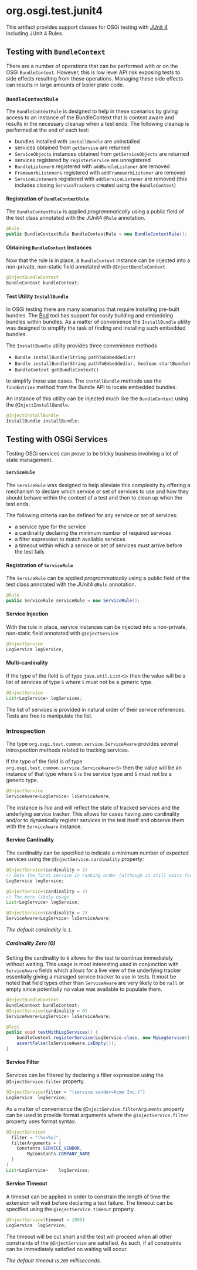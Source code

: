 # org.osgi.test.junit4

This artifact provides support classes for OSGi testing with [JUnit 4](https://junit.org/junit4/) including JUnit 4 Rules.

## Testing with `BundleContext`

There are a number of operations that can be performed with or on the OSGi `BundleContext`. However, this is low level API risk exposing tests to side effects resulting from these operations. Managing these side effects can results in large amounts of boiler plate code.

### `BundleContextRule`

The `BundleContextRule` is designed to help in these scenarios by giving access to an instance of the BundleContext that is context aware and results in the necessary cleanup when a test ends. The following cleanup is performed at the end of each test:

- bundles installed with `installBundle` are uninstalled
- services obtained from `getService` are returned
- `ServiceObjects` instances obtained from `getServiceObjects` are returned
- services registered by `registerService` are unregistered
- `BundleListener`s registered with `addBundleListener` are removed
- `FrameworkListener`s registered with `addFrameworkListener` are removed
- `ServiceListener`s registered with `addServiceListener` are removed (this includes closing `ServiceTracker`s created using the `BundleContext`)

#### Registration of `BundleContextRule`

The `BundleContextRule` is applied *programmatically* using a public field of the test class annotated with the JUnit4 `@Rule` annotation.

```java
@Rule
public BundleContextRule BundleContextRule = new BundleContextRule();
```

#### Obtaining `BundleContext` Instances

Now that the rule is in place, a `BundleContext` instance can be injected into a non-private, non-static field annotated with `@InjectBundleContext` 

```java
@InjectBundleContext
BundleContext bundleContext;
```

#### Test Utility `InstallBundle`

In OSGi testing there are many scenarios that require installing pre-built bundles. The [Bnd](https://bnd.bndtools.org/) tool has support for easily building and embedding bundles within bundles. As a matter of convenience the `InstallBundle` utility was designed to simplify the task of finding and installing such embedded bundles. 

The `InstallBundle` utility provides three convenience methods 

- `Bundle installBundle(String pathToEmbeddedJar)` 
- `Bundle installBundle(String pathToEmbeddedJar, boolean startBundle)` 
- `BundleContext getBundleContext()`

to simplify these use cases. The `installBundle` methods use the `findEntries` method from the Bundle API to locate embedded bundles.

An instance of this utility can be injected much like the `BundleContext` using the `@InjectInstallBundle`.

```java
@InjectInstallBundle
InstallBundle installBundle;
```

## Testing with OSGi Services

Testing OSGi services can prove to be tricky business involving a lot of state management.

#### `ServiceRule`

The `ServiceRule` was designed to help alleviate this complexity by offering a mechanism to declare which service or set of services to use and how they should behave within the context of a test and then to clean up when the test ends.

The following criteria can be defined for any service or set of services:

- a service type for the service
- a cardinality declaring the minimum number of required services
- a filter expression to match available services
- a timeout within which a service or set of services must arrive before the test fails

#### Registration of `ServiceRule`

The `ServiceRule` can be applied *programmatically* using a public field of the test class annotated with the JUnit4 `@Rule` annotation.

```java
@Rule
public ServiceRule serviceRule = new ServiceRule();
```

#### Service Injection

With the rule in place, service instances can be injected into a non-private, non-static field annotated with `@InjectService`

```java
@InjectService
LogService logService;
```

#### Multi-cardinality

If the type of the field is of type `java.util.List<S>` then the value will be a list of services of type `S` where `S`  must not be a generic type.

```java
@InjectService
List<LogService> logServices;
```

The list of services is provided in natural order of their service references. Tests are free to manipulate the list.

### Introspection

The type `org.osgi.test.common.service.ServiceAware` provides several introspection methods related to tracking services.

If the type of the field is of type `org.osgi.test.common.service.ServiceAware<S>` then the value will be an instance of that type where `S` is the service type and `S` must not be a generic type.

```java
@InjectService
ServiceAware<LogService> lsServiceAware;
```

The instance is _live_ and will reflect the state of tracked services and the underlying service tracker. This allows for cases having zero cardinality and/or to dynamically register services in the test itself and observe them with the `ServiceAware` instance.

#### Service Cardinality

The cardinality can be specified to indicate a minimum number of expected services using the `@InjectService.cardinality` property:

```java
@InjectService(cardinality = 2)
// Gets the first service in ranking order (although it still waits for 2)
LogService logService;
```

```java
@InjectService(cardinality = 2)
// The more likely usage
List<LogService> logService;
```

```java
@InjectService(cardinality = 2)
ServiceAware<LogService> lsServiceAware;
```

*The default cardinality is `1`.*

##### Cardinality Zero (0)

Setting the cardinality to `0` allows for the test to continue immediately without waiting. This usage is most interesting used in conjunction with `ServiceAware` fields which allows for a live view of the underlying tracker essentially giving a managed service tracker to use in tests. It must be noted that field types other than `ServiceAware` are very likely to be `null` or empty since potentially no value was available to populate them.

```java
@InjectBundleContext
BundleContext bundleContext;
@InjectService(cardinality = 0)
ServiceAware<LogService> lsServiceAware;

@Test
public void testWithLogServices() {
    bundleContext.registerService(LogService.class, new MyLogService(), null);
    assertFalse(lsServiceAware.isEmpty());
}
```

#### Service Filter

Services can be filtered by declaring a filter expression using the `@InjectService.filter` property.

```java
@InjectService(filter = "(service.vendor=Acme Inc.)")
LogService	logService;
```

As a matter of convenience the `@InjectService.filterArguments` property can be used to provide format arguments where the `@InjectService.filter` property uses format syntax.

```java
@InjectService(
  filter = "(%s=%s)",
  filterArguments = {
    Constants.SERVICE_VENDOR,
		MyConstants.COMPANY_NAME
  }
)
List<LogService>	logServices;
```

#### Service Timeout

A timeout can be applied in order to constrain the length of time the extension will wait before declaring a test failure. The timeout can be specified using the `@InjectService.timeout` property.

```java
@InjectService(timeout = 1000)
LogService	logService;
```

The timeout will be cut short and the test will proceed when all other constraints of the `@InjectService` are satisfied. As such, if all constraints can be immediately satisfied no waiting will occur.

*The default timeout is `200` milliseconds.*